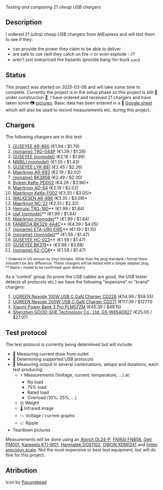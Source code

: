 *Testing and comparing 21 cheap USB chargers*

## Description

I ordered 21 (ultra) cheap USB chargers from AliExpress and will test them to see if they:

* can provide the power they claim to be able to deliver
* are safe to use (will they catch on fire 🔥 or even explode 💥)?
* aren't just overpriced fire hazards (provide bang-for-buck 💶💵)

## Status

This project was started on 2025-03-06 and will take some time to complete. Currently the project is in the setup phase so this project is still 🚧 under construction 🚧. I have ordered and received 21 chargers and have taken some 📷 [pictures](https://github.com/RobThree/ProjectCharger/tree/main/images). Basic data has been entered in a 📝 [Google sheet](https://docs.google.com/spreadsheets/d/1MLatioRcDbH1atz-dB_jMyGtM_djYzLRvWk6to6tpT4/edit?usp=sharing) which will also be used to record measurements etc. during this project.

## Chargers

The following chargers are in this test:

1. [GUSEYEE AR-890](https://www.aliexpress.com/item/1005006205253362.html) (€1.94 / $1.79)
2. [{noname} TRG-044P](https://www.aliexpress.com/item/1005006690280370.html) (€1.39 / $1.28)
3. [GUSEYEE {nomodel}](https://www.aliexpress.com/item/1005007817217545.html) (€2.16 / $1.99)
4. [NNBILI {nomodel}](https://www.aliexpress.com/item/1005007076973487.html) (€1.55 / $1.43)
5. [GUSEYEE LYK-881](https://www.aliexpress.com/item/1005006117746435.html) (€2.45 / $2.26)
6. [Maerknon AR-893](https://www.aliexpress.com/item/1005007540830401.html) (€2.19 / $2.02)
7. [{noname} BK385B](https://www.aliexpress.com/item/1005006359348866.html) (€2.49 / $2.30)
8. [Byleen KeKe-PD002](https://www.aliexpress.com/item/1005005029886272.html) (€4.29 / $3.96)*
9. [Maerknon AD-64](https://www.aliexpress.com/item/1005006968895855.html) (€2.19 / $2.02)
10. [Maerknon KeKe-F002](https://www.aliexpress.com/item/1005008273390175.html) (€3.30 / $3.05)*
11. [WALKESEN AR-896](https://www.aliexpress.com/item/1005008390068513.html) (€3.35 / $3.09)*
12. [Maerknon NC-22](https://www.aliexpress.com/item/1005007368774221.html) (€2.51 / $2.32)
13. [Henruisi TRG-180](https://www.aliexpress.com/item/1005007713351327.html)** (€1.99 / $1.84)
14. [olaf {nomode}](https://www.aliexpress.com/item/1005005447292671.html)** (€1.99 / $1.84)
15. [Maerknon  {nomode}](https://www.aliexpress.com/item/1005006294291283.html)** (€1.99 / $1.84)
16. [FANBEDA BK329-4A4C](https://www.aliexpress.com/item/1005007798517528.html)** (€4.39 / $4.05)
17. [{noname} ETA-U90 EWE](https://www.aliexpress.com/item/1005006603699489.html)** (€1.19 / $1.10)
18. [{noname} {nomodel}](https://www.aliexpress.com/item/1005006469372442.html)** (€1.59 / $1.47)
19. [GUSEYEE HC-023](https://www.aliexpress.com/item/1005007370796821.html)** (€1.59 / $1.47)
20. [GUSEYEE BK319](https://www.aliexpress.com/item/1005007487685097.html)** (€3.99 / $3.68)
21. [{noname} 62-CCA](https://www.aliexpress.com/item/1005005586923234.html)** (€1.59 / $1.47)

<sup>* Ordered in US version by (my) mistake. Other than the plug standard / format there shouldn't be any difference. These chargers will be tested with a simple adapter plug.<br>
** Name / model to be confirmed upon delivery</sup>

As a 'control' group (to prove the USB cables are good, the USB tester detects all protocols etc.) we have the following "expensive" or "brand" chargers:

1. [UGREEN Nexode 100W USB C GaN Charger CD226](https://www.aliexpress.com/item/1005002529458406.html) (€54.99 / $59.55)
2. [UGREEN Nexode 200W USB C GaN Charger CD271](https://www.aliexpress.com/item/1005008473171077.html) (€117.39 / $127.11)
3. [Xiaomi Power Bank 3 Pro PLM07ZM](https://www.aliexpress.com/item/1005007232373605.html) (€45.39 / $49.15)
4. [Shenzhen GOOD-SHE Technology Co., Ltd. GS-W65A0927](http://www.good-she.com/web/index.php/product/index/g/e/id/278.html) (€25.00 / $27.07)

## Test protocol

The test protocol is currently being determined but will include:

* 🔌 Measuring current draw from outlet
* 📱 Determining supported USB protocols
* 📐 Measuring output in several combinations, setups and durations, each test producing:
    * ⚡ Measurements (Voltage, current, temperature, ...) at:
        * No load
        * 75% load
        * Rated load
        * Overload (10%, 25%, ...)
    * ⚖️ Weight
    * 🌡️ Infrared image
    * 📉 Voltage / current graphs
    * 📈 Ripple
* Teardown pictures

Measurements will be done using an [Atorch DL24-P](http://en.atorch.cn/ProDetail.aspx?ProID=13), [FNIRSI FNB58](https://www.fnirsi.com/products/fnb58), [Geti PM001](https://www.geti.eu/en/products/energy/power-consumption-meters/digital-energy-meter-geti-pm001), [Kaiweets KTI-W01](https://kaiweets.com/products/kti-w01-handheld-thermal-camera), [Hanmatek DOS1102](https://www.aliexpress.com/item/4000768225718.html), [OWON XDM1241](https://www.owon.com.hk/products_owon_4_1%7C2_digits_xdm1000_series_bench-type_digital_multimeter) and [Imtex precision scale](https://www.bol.com/nl/nl/p/imtex-precisie-digitale-weegschaal-500-gram-x-001-gram/9300000074911968/). Not the most expensive or best test equipment, but will do fine for this project.

## Atribution

Icon by [Payungkead](https://www.freepik.com/icon/usb_1664704)